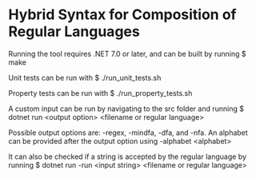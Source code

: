 # Hybrid Syntax for Composition of Regular Languages

Running the tool requires .NET 7.0 or later, and can be built by running
$ make

Unit tests can be run with
$ ./run_unit_tests.sh

Property tests can be run with
$ ./run_property_tests.sh

A custom input can be run by navigating to the src folder and running
$ dotnet run \<output option\> \<filename or regular language\>

Possible output options are: -regex, -mindfa, -dfa, and -nfa. An alphabet can be provided after the output option using -alphabet \<alphabet\>

It can also be checked if a string is accepted by the regular language by running
$ dotnet run -run \<input string\> \<filename or regular language\>

